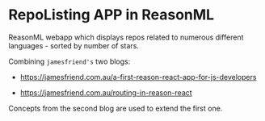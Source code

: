 # RepoListing APP in ReasonML

ReasonML webapp which displays repos related to numerous different languages -
sorted by number of stars.

Combining `jamesfriend's` two blogs:

* https://jamesfriend.com.au/a-first-reason-react-app-for-js-developers

* https://jamesfriend.com.au/routing-in-reason-react

Concepts from the second blog are used to extend the first one.
